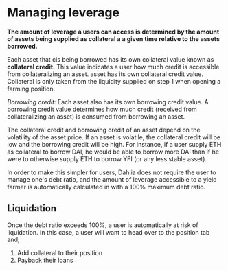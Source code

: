 # Managing leverage

**The amount of leverage a users can access is determined by the amount of assets being supplied as collateral a a given time relative to the assets borrowed.** 

Each asset that cis being borrowed has its own collateral value known as **collateral credit.** This value indicates a user how much credit is accessible from collateralizing an asset. asset has its own collateral credit value. Collateral is only taken from the liquidity supplied on step 1 when opening a farming position.

_Borrowing credit_: Each asset also has its own borrowing credit value. A borrowing credit value determines how much credit \(received from collateralizing an asset\) is consumed from borrowing an asset.

The collateral credit and borrowing credit of an asset depend on the volatility of the asset price. If an asset is volatile, the collateral credit will be low and the borrowing credit will be high. For instance, if a user supply ETH as collateral to borrow DAI, he would be able to borrow more DAI than if he were to otherwise supply ETH to borrow YFI \(or any less stable asset\).

In order to make this simpler for users, Dahlia does not require the user to manage one's debt ratio, and the amount of leverage accessible to a yield farmer is automatically calculated in with a 100% maximum debt ratio.  

## Liquidation 

Once the debt ratio exceeds 100%, a user is automatically at risk of liquidation. In this case, a user will want to head over to the position tab and;

1. Add collateral to their position
2. Payback their loans 

